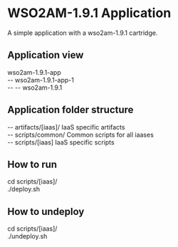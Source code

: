 WSO2AM-1.9.1 Application
=========================
A simple application with a wso2am-1.9.1 cartridge.

Application view
----------------
wso2am-1.9.1-app            <br />
-- wso2am-1.9.1-app-1       <br />
-- -- wso2am-1.9.1          <br />

Application folder structure
----------------------------
-- artifacts/[iaas]/ IaaS specific artifacts                <br />
-- scripts/common/ Common scripts for all iaases            <br />
-- scripts/[iaas] IaaS specific scripts                     <br />

How to run
----------
cd scripts/[iaas]/          <br />
./deploy.sh                 <br />

How to undeploy
---------------
cd scripts/[iaas]/          <br />
./undeploy.sh               <br />